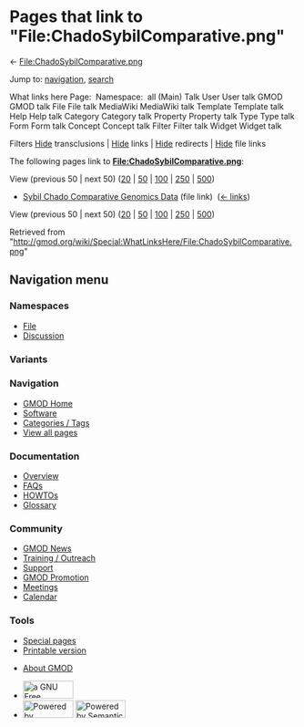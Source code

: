 <div id="mw-page-base" class="noprint">

</div>

<div id="mw-head-base" class="noprint">

</div>

<div id="content" class="mw-body" role="main">

<span id="top"></span>

<div id="mw-js-message" style="display:none;">

</div>



# <span dir="auto">Pages that link to "File:ChadoSybilComparative.png"</span>

<div id="bodyContent">

<div id="contentSub">

←
[File:ChadoSybilComparative.png](/wiki/File:ChadoSybilComparative.png "File:ChadoSybilComparative.png")

</div>

<div id="jump-to-nav" class="mw-jump">

Jump to: [navigation](#mw-navigation), [search](#p-search)

</div>

<div id="mw-content-text">

What links here Page:  Namespace:  all (Main) Talk User User talk GMOD
GMOD talk File File talk MediaWiki MediaWiki talk Template Template talk
Help Help talk Category Category talk Property Property talk Type Type
talk Form Form talk Concept Concept talk Filter Filter talk Widget
Widget talk

Filters
[Hide](/mediawiki/index.php?title=Special:WhatLinksHere/File:ChadoSybilComparative.png&hidetrans=1 "Special:WhatLinksHere/File:ChadoSybilComparative.png")
transclusions \|
[Hide](/mediawiki/index.php?title=Special:WhatLinksHere/File:ChadoSybilComparative.png&hidelinks=1 "Special:WhatLinksHere/File:ChadoSybilComparative.png")
links \|
[Hide](/mediawiki/index.php?title=Special:WhatLinksHere/File:ChadoSybilComparative.png&hideredirs=1 "Special:WhatLinksHere/File:ChadoSybilComparative.png")
redirects \|
[Hide](/mediawiki/index.php?title=Special:WhatLinksHere/File:ChadoSybilComparative.png&hideimages=1 "Special:WhatLinksHere/File:ChadoSybilComparative.png")
file links

The following pages link to
**[File:ChadoSybilComparative.png](/wiki/File:ChadoSybilComparative.png "File:ChadoSybilComparative.png")**:

View (previous 50 \| next 50)
([20](/mediawiki/index.php?title=Special:WhatLinksHere/File:ChadoSybilComparative.png&limit=20 "Special:WhatLinksHere/File:ChadoSybilComparative.png")
\|
[50](/mediawiki/index.php?title=Special:WhatLinksHere/File:ChadoSybilComparative.png&limit=50 "Special:WhatLinksHere/File:ChadoSybilComparative.png")
\|
[100](/mediawiki/index.php?title=Special:WhatLinksHere/File:ChadoSybilComparative.png&limit=100 "Special:WhatLinksHere/File:ChadoSybilComparative.png")
\|
[250](/mediawiki/index.php?title=Special:WhatLinksHere/File:ChadoSybilComparative.png&limit=250 "Special:WhatLinksHere/File:ChadoSybilComparative.png")
\|
[500](/mediawiki/index.php?title=Special:WhatLinksHere/File:ChadoSybilComparative.png&limit=500 "Special:WhatLinksHere/File:ChadoSybilComparative.png"))

- [Sybil Chado Comparative Genomics
  Data](/wiki/Sybil_Chado_Comparative_Genomics_Data "Sybil Chado Comparative Genomics Data")
  (file link) ‎ <span class="mw-whatlinkshere-tools">([←
  links](/mediawiki/index.php?title=Special:WhatLinksHere&target=Sybil+Chado+Comparative+Genomics+Data "Special:WhatLinksHere"))</span>

View (previous 50 \| next 50)
([20](/mediawiki/index.php?title=Special:WhatLinksHere/File:ChadoSybilComparative.png&limit=20 "Special:WhatLinksHere/File:ChadoSybilComparative.png")
\|
[50](/mediawiki/index.php?title=Special:WhatLinksHere/File:ChadoSybilComparative.png&limit=50 "Special:WhatLinksHere/File:ChadoSybilComparative.png")
\|
[100](/mediawiki/index.php?title=Special:WhatLinksHere/File:ChadoSybilComparative.png&limit=100 "Special:WhatLinksHere/File:ChadoSybilComparative.png")
\|
[250](/mediawiki/index.php?title=Special:WhatLinksHere/File:ChadoSybilComparative.png&limit=250 "Special:WhatLinksHere/File:ChadoSybilComparative.png")
\|
[500](/mediawiki/index.php?title=Special:WhatLinksHere/File:ChadoSybilComparative.png&limit=500 "Special:WhatLinksHere/File:ChadoSybilComparative.png"))

</div>

<div class="printfooter">

Retrieved from
"<http://gmod.org/wiki/Special:WhatLinksHere/File:ChadoSybilComparative.png>"

</div>

<div id="catlinks" class="catlinks catlinks-allhidden">

</div>

<div class="visualClear">

</div>

</div>

</div>

<div id="mw-navigation">

## Navigation menu

<div id="mw-head">



<div id="left-navigation">

<div id="p-namespaces" class="vectorTabs" role="navigation"
aria-labelledby="p-namespaces-label">

### Namespaces

- <span id="ca-nstab-image"><a href="/wiki/File:ChadoSybilComparative.png" accesskey="c"
  title="View the file page [c]">File</a></span>
- <span id="ca-talk"><a
  href="/mediawiki/index.php?title=File_talk:ChadoSybilComparative.png&amp;action=edit&amp;redlink=1"
  accesskey="t"
  title="Discussion about the content page [t]">Discussion</a></span>

</div>

<div id="p-variants" class="vectorMenu emptyPortlet" role="navigation"
aria-labelledby="p-variants-label">

### 

### Variants[](#)

<div class="menu">

</div>

</div>

</div>

<div id="right-navigation">





</div>



</div>

</div>

</div>

<div id="mw-panel">

<div id="p-logo" role="banner">

<a href="/wiki/Main_Page"
style="background-image: url(http://gmod.org/images/GMOD-cogs.png);"
title="Visit the main page"></a>

</div>

<div id="p-Navigation" class="portal" role="navigation"
aria-labelledby="p-Navigation-label">

### Navigation

<div class="body">

- <span id="n-GMOD-Home">[GMOD Home](/wiki/Main_Page)</span>
- <span id="n-Software">[Software](/wiki/GMOD_Components)</span>
- <span id="n-Categories-.2F-Tags">[Categories /
  Tags](/wiki/Categories)</span>
- <span id="n-View-all-pages">[View all
  pages](/wiki/Special:AllPages)</span>

</div>

</div>

<div id="p-Documentation" class="portal" role="navigation"
aria-labelledby="p-Documentation-label">

### Documentation

<div class="body">

- <span id="n-Overview">[Overview](/wiki/Overview)</span>
- <span id="n-FAQs">[FAQs](/wiki/Category:FAQ)</span>
- <span id="n-HOWTOs">[HOWTOs](/wiki/Category:HOWTO)</span>
- <span id="n-Glossary">[Glossary](/wiki/Glossary)</span>

</div>

</div>

<div id="p-Community" class="portal" role="navigation"
aria-labelledby="p-Community-label">

### Community

<div class="body">

- <span id="n-GMOD-News">[GMOD News](/wiki/GMOD_News)</span>
- <span id="n-Training-.2F-Outreach">[Training /
  Outreach](/wiki/Training_and_Outreach)</span>
- <span id="n-Support">[Support](/wiki/Support)</span>
- <span id="n-GMOD-Promotion">[GMOD
  Promotion](/wiki/GMOD_Promotion)</span>
- <span id="n-Meetings">[Meetings](/wiki/Meetings)</span>
- <span id="n-Calendar">[Calendar](/wiki/Calendar)</span>

</div>

</div>

<div id="p-tb" class="portal" role="navigation"
aria-labelledby="p-tb-label">

### Tools

<div class="body">

- <span id="t-specialpages"><a href="/wiki/Special:SpecialPages" accesskey="q"
  title="A list of all special pages [q]">Special pages</a></span>
- <span id="t-print"><a
  href="/mediawiki/index.php?title=Special:WhatLinksHere/File:ChadoSybilComparative.png&amp;printable=yes"
  rel="alternate" accesskey="p"
  title="Printable version of this page [p]">Printable version</a></span>

</div>

</div>

</div>

</div>

<div id="footer" role="contentinfo">

- <span id="footer-places-about">[About
  GMOD](/wiki/GMOD:About "GMOD:About")</span>

<!-- -->

- <span id="footer-copyrightico">[<img src="http://www.gnu.org/graphics/gfdl-logo-small.png" width="88"
  height="31" alt="a GNU Free Documentation License" />](http://www.gnu.org/licenses/fdl-1.3.html)</span>
- <span id="footer-poweredbyico">[<img src="/mediawiki/skins/common/images/poweredby_mediawiki_88x31.png"
  width="88" height="31" alt="Powered by MediaWiki" />](//www.mediawiki.org/)
  [<img
  src="/mediawiki/extensions/SemanticMediaWiki/includes/../resources/images/smw_button.png"
  width="88" height="31" alt="Powered by Semantic MediaWiki" />](https://www.semantic-mediawiki.org/wiki/Semantic_MediaWiki)</span>

<div style="clear:both">

</div>

</div>
